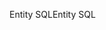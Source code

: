 <span data-ttu-id="82927-101">Entity SQL</span><span class="sxs-lookup"><span data-stu-id="82927-101">Entity SQL</span></span>
